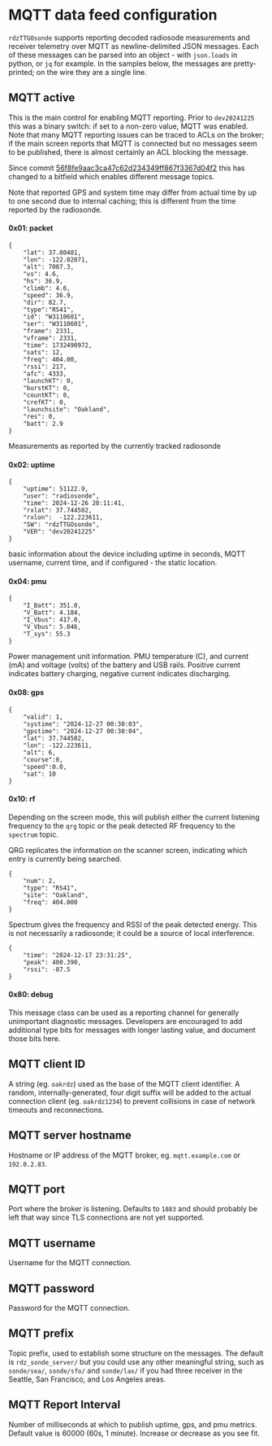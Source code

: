 # MQTT data feed configuration

`rdzTTGOsonde` supports reporting decoded radiosode measurements and receiver telemetry over MQTT as newline-delimited JSON messages. Each of these messages can be parsed into an object - with `json.loads` in python, or `jq` for example. In the samples below, the messages are pretty-printed; on the wire they are a single line.

## MQTT active

This is the main control for enabling MQTT reporting. Prior to `dev20241225` this was a binary switch: if set to a non-zero value, MQTT was enabled. Note that many MQTT reporting issues can be traced to ACLs on the broker; if the main screen reports that MQTT is connected but no messages seem to be published, there is almost certainly an ACL blocking the message.

Since commit [56f8fe9aac3ca47c62d234349ff867f3367d04f2](https://github.com/dl9rdz/rdz_ttgo_sonde/commit/56f8fe9aac3ca47c62d234349ff867f3367d04f2)
this has changed to a bitfield which enables different message topics.

Note that reported GPS and system time may differ from actual time by up to one second due to internal caching; this is different from the time reported by the radiosonde.

#### 0x01: packet
```
{
    "lat": 37.80481,
    "lon": -122.02071,
    "alt": 7087.3,
    "vs": 4.6,
    "hs": 36.9,
    "climb": 4.6,
    "speed": 36.9,
    "dir": 82.7,
    "type":"RS41",
    "id": "W3110601",
    "ser": "W3110601",
    "frame": 2331,
    "vframe": 2331,
    "time": 1732490972,
    "sats": 12,
    "freq": 404.00,
    "rssi": 217,
    "afc": 4333,
    "launchKT": 0,
    "burstKT": 0,
    "countKT": 0,
    "crefKT": 0,
    "launchsite": "Oakland",
    "res": 0,
    "batt": 2.9
}
```

Measurements as reported by the currently tracked radiosonde

#### 0x02: uptime
```
{
    "uptime": 51122.9,
    "user": "radiosonde",
    "time": 2024-12-26 20:11:41,
    "rxlat": 37.744502,
    "rxlon":  -122.223611,
    "SW": "rdzTTGOsonde",
    "VER": "dev20241225"
}
```

basic information about the device including uptime in seconds, MQTT username, current time, and if configured - the static location.

#### 0x04: pmu
```
{
    "I_Batt": 351.0,
    "V_Batt": 4.184,
    "I_Vbus": 417.0,
    "V_Vbus": 5.046,
    "T_sys": 55.3
}
```

Power management unit information. PMU temperature (C), and current (mA) and voltage (volts) of the battery and USB rails. Positive current indicates battery charging, negative current indicates discharging.

#### 0x08: gps

```
{
    "valid": 1,
    "systime": "2024-12-27 00:30:03",
    "gpstime": "2024-12-27 00:30:04",
    "lat": 37.744502,
    "lon": -122.223611,
    "alt": 6,
    "course":0,
    "speed":0.0,
    "sat": 10
}
```

#### 0x10: rf

Depending on the screen mode, this will publish either the current listening frequency to the `qrg` topic or the peak detected RF frequency to the `spectrum` topic. 

QRG replicates the information on the scanner screen, indicating which entry is currently being searched.
```
{
    "num": 2,
    "type": "RS41",
    "site": "Oakland",
    "freq": 404.000
}
```

Spectrum gives the frequency and RSSI of the peak detected energy. This is not necessarily a radiosonde; it could be a source of local interference.
```
{
    "time": "2024-12-17 23:31:25",
    "peak": 400.390,
    "rssi": -87.5
}
```

#### 0x80: debug

This message class can be used as a reporting channel for generally unimportant diagnostic messages. Developers are encouraged to add additional type bits for messages with longer lasting value, and document those bits here.

## MQTT client ID

A string (eg. `oakrdz`) used as the base of the MQTT client identifier. A random, internally-generated, four digit suffix will be added to the actual connection client (eg. `oakrdz1234`) to prevent collisions in case of network timeouts and reconnections.

## MQTT server hostname

Hostname or IP address of the MQTT broker, eg. `mqtt.example.com` or `192.0.2.83`.

## MQTT port

Port where the broker is listening. Defaults to `1883` and should probably be left that way since TLS connections are not yet supported.

## MQTT username

Username for the MQTT connection.

## MQTT password

Password for the MQTT connection.

## MQTT prefix

Topic prefix, used to establish some structure on the messages. The default is `rdz_sonde_server/` but you could use any other meaningful string, such as `sonde/sea/`, `sonde/sfo/` and `sonde/lax/` if you had three receiver in the Seattle, San Francisco, and Los Angeles areas.

## MQTT Report Interval

Number of milliseconds at which to publish uptime, gps, and pmu metrics. Default value is 60000 (60s, 1 minute). Increase or decrease as you see fit.